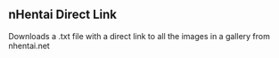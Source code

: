 ## nHentai Direct Link

Downloads a .txt file with a direct link to all the images in a gallery from nhentai.net
